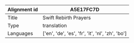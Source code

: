 |Alignment id | A5E17FC7D
| --- | --- 
|Title | Swift Rebirth Prayers 
|Type | translation
|Languages | ['en', 'de', 'es', 'fr', 'it', 'nl', 'zh', 'bo']